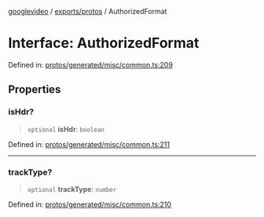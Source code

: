 [googlevideo](../../../README.md) / [exports/protos](../README.md) / AuthorizedFormat

# Interface: AuthorizedFormat

Defined in: [protos/generated/misc/common.ts:209](https://github.com/LuanRT/googlevideo/blob/d9eb9db82e3516a9a277a77a3d25342e9c5bf127/protos/generated/misc/common.ts#L209)

## Properties

### isHdr?

> `optional` **isHdr**: `boolean`

Defined in: [protos/generated/misc/common.ts:211](https://github.com/LuanRT/googlevideo/blob/d9eb9db82e3516a9a277a77a3d25342e9c5bf127/protos/generated/misc/common.ts#L211)

***

### trackType?

> `optional` **trackType**: `number`

Defined in: [protos/generated/misc/common.ts:210](https://github.com/LuanRT/googlevideo/blob/d9eb9db82e3516a9a277a77a3d25342e9c5bf127/protos/generated/misc/common.ts#L210)

